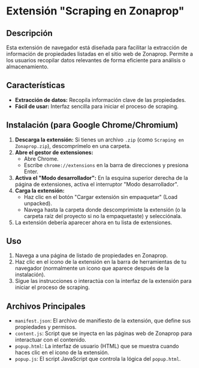 # Extensión "Scraping en Zonaprop"

## Descripción

Esta extensión de navegador está diseñada para facilitar la extracción de información de propiedades listadas en el sitio web de Zonaprop. Permite a los usuarios recopilar datos relevantes de forma eficiente para análisis o almacenamiento.

## Características

*   **Extracción de datos:** Recopila información clave de las propiedades.
*   **Fácil de usar:** Interfaz sencilla para iniciar el proceso de scraping.

## Instalación (para Google Chrome/Chromium)

1.  **Descarga la extensión:** Si tienes un archivo `.zip` (como `Scraping en Zonaprop.zip`), descomprímelo en una carpeta.
2.  **Abre el gestor de extensiones:**
    *   Abre Chrome.
    *   Escribe `chrome://extensions` en la barra de direcciones y presiona Enter.
3.  **Activa el "Modo desarrollador":** En la esquina superior derecha de la página de extensiones, activa el interruptor "Modo desarrollador".
4.  **Carga la extensión:**
    *   Haz clic en el botón "Cargar extensión sin empaquetar" (Load unpacked).
    *   Navega hasta la carpeta donde descomprimiste la extensión (o la carpeta raíz del proyecto si no la empaquetaste) y selecciónala.
5.  La extensión debería aparecer ahora en tu lista de extensiones.

## Uso

1.  Navega a una página de listado de propiedades en Zonaprop.
2.  Haz clic en el icono de la extensión en la barra de herramientas de tu navegador (normalmente un icono que aparece después de la instalación).
3.  Sigue las instrucciones o interactúa con la interfaz de la extensión para iniciar el proceso de scraping.

## Archivos Principales

*   `manifest.json`: El archivo de manifiesto de la extensión, que define sus propiedades y permisos.
*   `content.js`: Script que se inyecta en las páginas web de Zonaprop para interactuar con el contenido.
*   `popup.html`: La interfaz de usuario (HTML) que se muestra cuando haces clic en el icono de la extensión.
*   `popup.js`: El script JavaScript que controla la lógica del `popup.html`.